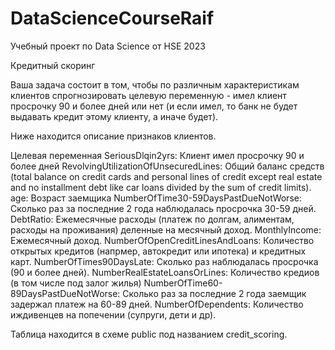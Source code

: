 # DataScienceCourseRaif
Учебный проект по Data Science от HSE 2023

Кредитный скоринг

Ваша задача состоит в том, чтобы по различным характеристикам клиентов спрогнозировать целевую переменную - имел клиент просрочку 90 и более дней или нет (и если имел, то банк не будет выдавать кредит этому клиенту, а иначе будет). 

Ниже находится описание признаков клиентов.

Целевая переменная
SeriousDlqin2yrs: Клиент имел просрочку 90 и более дней
RevolvingUtilizationOfUnsecuredLines: Общий баланс средств (total balance on credit cards and personal lines of credit except real estate and no installment debt like car loans divided by the sum of credit limits).
age: Возраст заемщика
NumberOfTime30-59DaysPastDueNotWorse: Сколько раз за последние 2 года наблюдалась просрочка 30-59 дней.
DebtRatio: Ежемесячные расходы (платеж по долгам, алиментам, расходы на проживания) деленные на месячный доход.
MonthlyIncome: Ежемесячный доход.
NumberOfOpenCreditLinesAndLoans: Количество открытых кредитов (напрмер, автокредит или ипотека) и кредитных карт.
NumberOfTimes90DaysLate: Сколько раз наблюдалась просрочка (90 и более дней).
NumberRealEstateLoansOrLines: Количество кредиов (в том числе под залог жилья)
NumberOfTime60-89DaysPastDueNotWorse: Сколько раз за последние 2 года заемщик задержал платеж на 60-89 дней.
NumberOfDependents: Количество иждивенцев на попечении (супруги, дети и др).

Таблица находится в схеме public под названием credit_scoring. 
